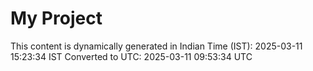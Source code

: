 # My Project

This content is dynamically generated in Indian Time (IST): 2025-03-11 15:23:34 IST
Converted to UTC: 2025-03-11 09:53:34 UTC
